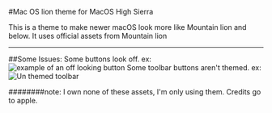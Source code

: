 #Mac OS lion theme for MacOS High Sierra

This is a theme to make newer macOS look more like Mountain lion and below.
It uses official assets from Mountain lion

---

##Some Issues:
Some buttons look off. ex: ![example of an off looking button](https://i.imgur.com/GFuejSH.png)
Some toolbar buttons aren't themed. ex: ![Un themed toolbar](https://i.imgur.com/aEUCcTl.png)





########note: I own none of these assets, I'm only using them. Credits go to apple.